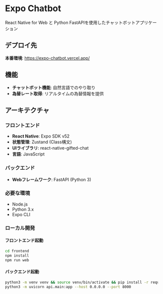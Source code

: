 # Expo Chatbot

React Native for Web と Python FastAPIを使用したチャットボットアプリケーション

## デプロイ先

**本番環境**: https://expo-chatbot.vercel.app/

## 機能

- **チャットボット機能**: 自然言語でのやり取り
- **為替レート取得**: リアルタイムの為替情報を提供

## アーキテクチャ

### フロントエンド
- **React Native**: Expo SDK v52
- **状態管理**: Zustand (Class構文)
- **UIライブラリ**: react-native-gifted-chat
- **言語**: JavaScript

### バックエンド
- **Webフレームワーク**: FastAPI (Python 3)

### 必要な環境
- Node.js
- Python 3.x
- Expo CLI

### ローカル開発

#### フロントエンド起動
```bash
cd frontend
npm install
npm run web
```

#### バックエンド起動
```bash
python3 -m venv venv && source venv/bin/activate && pip install -r requirements.txt
python3 -m uvicorn api.main:app --host 0.0.0.0 --port 8000
```
